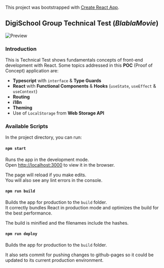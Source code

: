 This project was bootstrapped with [Create React App](https://github.com/facebook/create-react-app).

## DigiSchool Group Technical Test (**_BlablaMovie_**)

![Preview](https://i.imgur.com/5g12QFp.png)

### Introduction

This is Technical Test shows fundamentals concepts of front-end development with React. Some topics addressed in this **POC** (Proof of Concept) application are:
* **Typescript** with `interface` & **Type Guards**
* **React** with **Functional Components** & **Hooks** (`useState`, `useEffect` & `useContext`)
* **Routing**
* **i18n**
* **Theming**
* Use of `LocalStorage` from **Web Storage API**

### Available Scripts

In the project directory, you can run:

#### `npm start`

Runs the app in the development mode.<br />
Open [http://localhost:3000](http://localhost:3000) to view it in the browser.

The page will reload if you make edits.<br />
You will also see any lint errors in the console.

#### `npm run build`

Builds the app for production to the `build` folder.<br />
It correctly bundles React in production mode and optimizes the build for the best performance.

The build is minified and the filenames include the hashes.<br />

#### `npm run deploy`

Builds the app for production to the `build` folder.<br />

It also sets commit for pushing changes to github-pages so it could be updated to its current production environment.